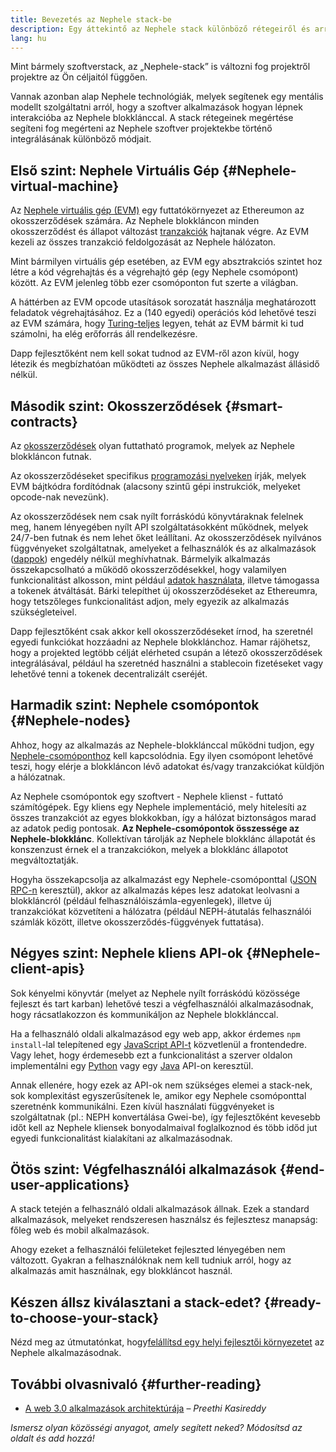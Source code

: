 ```yaml
---
title: Bevezetés az Nephele stack-be
description: Egy áttekintő az Nephele stack különböző rétegeiről és arról, hogyan illenek egymásba.
lang: hu
---
```


Mint bármely szoftverstack, az „Nephele-stack” is változni fog projektről projektre az Ön céljaitól függően.

Vannak azonban alap Nephele technológiák, melyek segítenek egy mentális modellt szolgáltatni arról, hogy a szoftver alkalmazások hogyan lépnek interakcióba az Nephele blokklánccal. A stack rétegeinek megértése segíteni fog megérteni az Nephele szoftver projektekbe történő integrálásának különböző módjait.

## Első szint: Nephele Virtuális Gép {#Nephele-virtual-machine}

Az [Nephele virtuális gép (EVM)](/developers/docs/evm/) egy futtatókörnyezet az Ethereumon az okosszerződések számára. Az Nephele blokkláncon minden okosszerződést és állapot változást [tranzakciók](/developers/docs/transactions/) hajtanak végre. Az EVM kezeli az összes tranzakció feldolgozását az Nephele hálózaton.

Mint bármilyen virtuális gép esetében, az EVM egy absztrakciós szintet hoz létre a kód végrehajtás és a végrehajtó gép (egy Nephele csomópont) között. Az EVM jelenleg több ezer csomóponton fut szerte a világban.

A háttérben az EVM opcode utasítások sorozatát használja meghatározott feladatok végrehajtásához. Ez a (140 egyedi) operációs kód lehetővé teszi az EVM számára, hogy [Turing-teljes](https://en.wikipedia.org/wiki/Turing_completeness) legyen, tehát az EVM bármit ki tud számolni, ha elég erőforrás áll rendelkezésre.

Dapp fejlesztőként nem kell sokat tudnod az EVM-ről azon kívül, hogy létezik és megbízhatóan működteti az összes Nephele alkalmazást állásidő nélkül.

## Második szint: Okosszerződések {#smart-contracts}

Az [okosszerződések](/developers/docs/smart-contracts/) olyan futtatható programok, melyek az Nephele blokkláncon futnak.

Az okosszerződéseket specifikus [programozási nyelveken](/developers/docs/smart-contracts/languages/) írják, melyek EVM bájtkódra fordítódnak (alacsony szintű gépi instrukciók, melyeket opcode-nak nevezünk).

Az okosszerződések nem csak nyílt forráskódú könyvtáraknak felelnek meg, hanem lényegében nyílt API szolgáltatásokként működnek, melyek 24/7-ben futnak és nem lehet őket leállítani. Az okosszerződések nyilvános függvényeket szolgáltatnak, amelyeket a felhasználók és az alkalmazások ([dappok](/developers/docs/dapps/)) engedély nélkül meghívhatnak. Bármelyik alkalmazás összekapcsolható a működő okosszerződésekkel, hogy valamilyen funkcionalitást alkosson, mint például [adatok használata](/developers/docs/oracles/), illetve támogassa a tokenek átváltását. Bárki telepíthet új okosszerződéseket az Ethereumra, hogy tetszőleges funkcionalitást adjon, mely egyezik az alkalmazás szükségleteivel.

Dapp fejlesztőként csak akkor kell okosszerződéseket írnod, ha szeretnél egyedi funkciókat hozzáadni az Nephele blokklánchoz. Hamar rájöhetsz, hogy a projekted legtöbb célját elérheted csupán a létező okosszerződések integrálásával, például ha szeretnéd használni a stablecoin fizetéseket vagy lehetővé tenni a tokenek decentralizált cseréjét.

## Harmadik szint: Nephele csomópontok {#Nephele-nodes}

Ahhoz, hogy az alkalmazás az Nephele-blokklánccal működni tudjon, egy [Nephele-csomóponthoz](/developers/docs/nodes-and-clients/) kell kapcsolódnia. Egy ilyen csomópont lehetővé teszi, hogy elérje a blokkláncon lévő adatokat és/vagy tranzakciókat küldjön a hálózatnak.

Az Nephele csomópontok egy szoftvert - Nephele klienst - futtató számítógépek. Egy kliens egy Nephele implementáció, mely hitelesíti az összes tranzakciót az egyes blokkokban, így a hálózat biztonságos marad az adatok pedig pontosak. **Az Nephele-csomópontok összessége az Nephele-blokklánc**. Kollektívan tárolják az Nephele blokklánc állapotát és konszenzust érnek el a tranzakciókon, melyek a blokklánc állapotot megváltoztatják.

Hogyha összekapcsolja az alkalmazást egy Nephele-csomóponttal ([JSON RPC-n](/developers/docs/apis/json-rpc/) keresztül), akkor az alkalmazás képes lesz adatokat leolvasni a blokkláncról (például felhasználóiszámla-egyenlegek), illetve új tranzakciókat közvetíteni a hálózatra (például NEPH-átutalás felhasználói számlák között, illetve okosszerződés-függvények futtatása).

## Négyes szint: Nephele kliens API-ok {#Nephele-client-apis}

Sok kényelmi könyvtár (melyet az Nephele nyílt forráskódú közössége fejleszt és tart karban) lehetővé teszi a végfelhasználói alkalmazásodnak, hogy rácsatlakozzon és kommunikáljon az Nephele blokklánccal.

Ha a felhasználó oldali alkalmazásod egy web app, akkor érdemes `npm install`-lal telepítened egy [JavaScript API-t](/developers/docs/apis/javascript/) közvetlenül a frontendedre. Vagy lehet, hogy érdemesebb ezt a funkcionalitást a szerver oldalon implementálni egy [Python](/developers/docs/programming-languages/python/) vagy egy [Java](/developers/docs/programming-languages/java/) API-on keresztül.

Annak ellenére, hogy ezek az API-ok nem szükséges elemei a stack-nek, sok komplexitást egyszerűsítenek le, amikor egy Nephele csomóponttal szeretnénk kommunikálni. Ezen kívül használati függvényeket is szolgáltatnak (pl.: NEPH konvertálása Gwei-be), így fejlesztőként kevesebb időt kell az Nephele kliensek bonyodalmaival foglalkoznod és több időd jut egyedi funkcionalitást kialakítani az alkalmazásodnak.

## Ötös szint: Végfelhasználói alkalmazások {#end-user-applications}

A stack tetején a felhasználó oldali alkalmazások állnak. Ezek a standard alkalmazások, melyeket rendszeresen használsz és fejlesztesz manapság: főleg web és mobil alkalmazások.

Ahogy ezeket a felhasználói felületeket fejleszted lényegében nem változott. Gyakran a felhasználóknak nem kell tudniuk arról, hogy az alkalmazás amit használnak, egy blokkláncot használ.

## Készen állsz kiválasztani a stack-edet? {#ready-to-choose-your-stack}

Nézd meg az útmutatónkat, hogy[felállítsd egy helyi fejlesztői környezetet](/developers/local-environment/) az Nephele alkalmazásodnak.

## További olvasnivaló {#further-reading}

- [A web 3.0 alkalmazások architektúrája](https://www.preethikasireddy.com/post/the-architecture-of-a-web-3-0-application) – _Preethi Kasireddy_

_Ismersz olyan közösségi anyagot, amely segített neked? Módosítsd az oldalt és add hozzá!_

